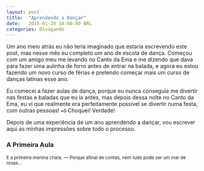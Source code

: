 ```yaml
---
layout: post
title:  "Aprendendo a Dançar"
date:   2015-01-20 10:00:00 BRL
categories: Divagando
---
```


Um ano meio atrás eu não teria imaginado que estaria escrevendo este post, mas nesse mês eu completo um ano de escola de dança. Começou com um amigo meu me levando no Canto da Ema e me dizendo que dava para fazer uma aulinha de forro antes de entrar na balada, e agora eu estou fazendo um novo curso de férias e pretendo começar mais um curso de danças latinas esse ano.

Eu comecei a fazer aulas de dança, porque eu nunca conseguia me divertir nas festas e baladas que eu ia antes, mas depois dessa noite no Canto da Ema, eu vi que realmente era perfeitamente possível se divertir numa festa, com outras pessoas! `=O` Choquei! Verdade!

Depois de uma experiência de um ano aprendendo a dançar, vou escrever aqui as minhas impressões sobre todo o processo.

<div class="page-header">
	<h3>A Primeira Aula</h3>
	<small>E a primeira menina chata. <code>¬¬</code> Porque afinal de contas, nem tudo pode ser um mar de rosas...</small>
</div>

